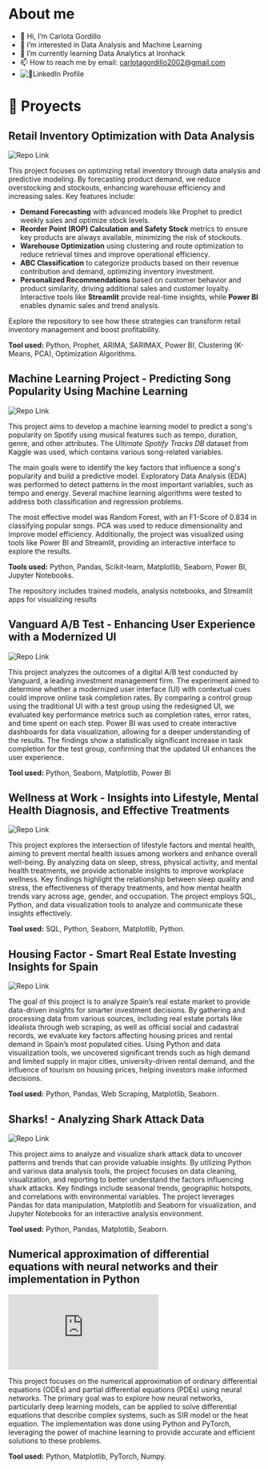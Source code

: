 # About me

- 👋 Hi, I’m Carlota Gordillo
- 👀 I’m interested in Data Analysis and Machine Learning
- 🌱 I’m currently learning Data Analytics at Ironhack
- 📫 How to reach me by email: carlotagordillo2002@gmail.com
-  ![🔗LinkedIn Profile](https://www.linkedin.com/in/carlota-gordillo-alvarez)


# 🚀 Proyects

## Retail Inventory Optimization with Data Analysis

![Repo Link](https://github.com/carlotagordillo2/final-proyect)

This project focuses on optimizing retail inventory through data analysis and predictive modeling. By forecasting product demand, we reduce overstocking and stockouts, enhancing warehouse efficiency and increasing sales. Key features include:

- **Demand Forecasting** with advanced models like Prophet to predict weekly sales and optimize stock levels.
- **Reorder Point (ROP) Calculation and Safety Stock** metrics to ensure key products are always available, minimizing the risk of stockouts.
- **Warehouse Optimization** using clustering and route optimization to reduce retrieval times and improve operational efficiency.
- **ABC Classification** to categorize products based on their revenue contribution and demand, optimizing inventory investment.
- **Personalized Recommendations** based on customer behavior and product similarity, driving additional sales and customer loyalty.
Interactive tools like **Streamlit** provide real-time insights, while **Power BI** enables dynamic sales and trend analysis.

Explore the repository to see how these strategies can transform retail inventory management and boost profitability.

**Tool used:** Python, Prophet, ARIMA, SARIMAX, Power BI, Clustering (K-Means, PCA), Optimization Algorithms. 

## Machine Learning Project - Predicting Song Popularity Using Machine Learning

![Repo Link](https://github.com/carlotagordillo2/ML-Spotify)

This project aims to develop a machine learning model to predict a song's popularity on Spotify using musical features such as tempo, duration, genre, and other attributes. The *Ultimate Spotify Tracks DB* dataset from Kaggle was used, which contains various song-related variables.

The main goals were to identify the key factors that influence a song's popularity and build a predictive model. Exploratory Data Analysis (EDA) was performed to detect patterns in the most important variables, such as tempo and energy. Several machine learning algorithms were tested to address both classification and regression problems.

The most effective model was Random Forest, with an F1-Score of 0.834 in classifying popular songs. PCA was used to reduce dimensionality and improve model efficiency. Additionally, the project was visualized using tools like Power BI and Streamlit, providing an interactive interface to explore the results.

**Tools used:** Python, Pandas, Scikit-learn, Matplotlib, Seaborn, Power BI, Jupyter Notebooks.

The repository includes trained models, analysis notebooks, and Streamlit apps for visualizing results


## Vanguard A/B Test - Enhancing User Experience with a Modernized UI

![Repo Link](https://github.com/carlotagordillo2/vanguard-project)

This project analyzes the outcomes of a digital A/B test conducted by Vanguard, a leading investment management firm. The experiment aimed to determine whether a modernized user interface (UI) with contextual cues could improve online task completion rates. By comparing a control group using the traditional UI with a test group using the redesigned UI, we evaluated key performance metrics such as completion rates, error rates, and time spent on each step. Power BI was used to create interactive dashboards for data visualization, allowing for a deeper understanding of the results. The findings show a statistically significant increase in task completion for the test group, confirming that the updated UI enhances the user experience.

**Tool used:** Python, Seaborn, Matplotlib, Power BI

## Wellness at Work - Insights into Lifestyle, Mental Health Diagnosis, and Effective Treatments

![Repo Link](https://github.com/carlotagordillo2/WellnessAtWork)

This project explores the intersection of lifestyle factors and mental health, aiming to prevent mental health issues among workers and enhance overall well-being. By analyzing data on sleep, stress, physical activity, and mental health treatments, we provide actionable insights to improve workplace wellness. Key findings highlight the relationship between sleep quality and stress, the effectiveness of therapy treatments, and how mental health trends vary across age, gender, and occupation. The project employs SQL, Python, and data visualization tools to analyze and communicate these insights effectively.

**Tool used:** SQL, Python, Seaborn, Matplotlib, Python. 

## Housing Factor - Smart Real Estate Investing Insights for Spain

![Repo Link](https://github.com/carlotagordillo2/Housing-factor)

The goal of this project is to analyze Spain’s real estate market to provide data-driven insights for smarter investment decisions. By gathering and processing data from various sources, including real estate portals like Idealista through web scraping, as well as official social and cadastral records, we evaluate key factors affecting housing prices and rental demand in Spain’s most populated cities. Using Python and data visualization tools, we uncovered significant trends such as high demand and limited supply in major cities, university-driven rental demand, and the influence of tourism on housing prices, helping investors make informed decisions.

**Tool used:** Python, Pandas, Web Scraping, Matplotlib, Seaborn.


## Sharks! - Analyzing Shark Attack Data

![Repo Link](https://github.com/carlotagordillo2/Quest2.-Sharks)

This project aims to analyze and visualize shark attack data to uncover patterns and trends that can provide valuable insights. By utilizing Python and various data analysis tools, the project focuses on data cleaning, visualization, and reporting to better understand the factors influencing shark attacks. Key findings include seasonal trends, geographic hotspots, and correlations with environmental variables. The project leverages Pandas for data manipulation, Matplotlib and Seaborn for visualization, and Jupyter Notebooks for an interactive analysis environment.

**Tool used:** Python, Pandas, Matplotlib, Seaborn. 

## Numerical approximation of differential equations with neural networks and their implementation in Python

![Repo Link](https://github.com/carlotagordillo2/Numerical-approximation-of-differential-equations-with-neural-networks/blob/main/README.md)

This project focuses on the numerical approximation of ordinary differential equations (ODEs) and partial differential equations (PDEs) using neural networks. The primary goal was to explore how neural networks, particularly deep learning models, can be applied to solve differential equations that describe complex systems, such as SIR model or the heat equation. The implementation was done using Python and PyTorch, leveraging the power of machine learning to provide accurate and efficient solutions to these problems.

**Tool used:** Python, Matplotlib, PyTorch, Numpy. 

<!---
carlotagordillo2/carlotagordillo2 is a ✨ special ✨ repository because its `README.md` (this file) appears on your GitHub profile.
You can click the Preview link to take a look at your changes.
--->
